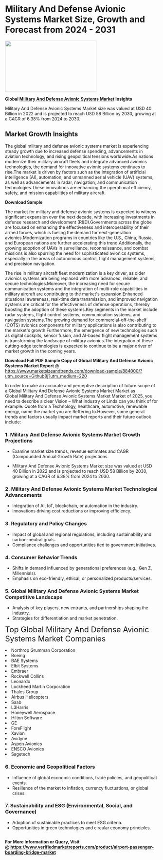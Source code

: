 <H1>Military And Defense Avionic Systems Market Size, Growth and Forecast from 2024 - 2031</H1><img class="aligncenter size-medium wp-image-584254" src="https://thirdeyenews.in/wp-content/uploads/2024/09/Global-Market-Research-300x168.jpeg" alt="" width="300" height="168" /><p><strong>Global&nbsp;<a href="https://www.marketsizeandtrends.com/download-sample/884000/?utm_source=Github8j?utm_medium=220">Military And Defense Avionic Systems Market</a> Insights</strong></p><p>Military And Defense Avionic Systems Market size was valued at USD 40 Billion in 2022 and is projected to reach USD 58 Billion by 2030, growing at a CAGR of 6.38% from 2024 to 2030.</p><p><h2>Market Growth Insights</h2> <p>The global military and defense avionic systems market is experiencing steady growth due to increased defense spending, advancements in aviation technology, and rising geopolitical tensions worldwide.As nations modernize their military aircraft fleets and integrate advanced avionics technologies, the demand for innovative avionic systems continues to rise.The market is driven by factors such as the integration of artificial intelligence (AI), automation, and unmanned aerial vehicle (UAV) systems, as well as advancements in radar, navigation, and communication technologies.These innovations are enhancing the operational efficiency, safety, and mission capabilities of military aircraft.</p> <p><strong>Download Sample</strong></p> <p>The market for military and defense avionic systems is expected to witness significant expansion over the next decade, with increasing investments in defense research and development (R&D).Governments across the globe are focused on enhancing the effectiveness and interoperability of their armed forces, which is fueling the demand for next-generation avionics.Modernization programs in countries like the U.S., China, Russia, and European nations are further accelerating this trend.Additionally, the growing adoption of UAVs in surveillance, reconnaissance, and combat missions is also spurring the need for sophisticated avionics systems, especially in the areas of autonomous control, flight management systems, and precision navigation.</p> <p>The rise in military aircraft fleet modernization is a key driver, as older avionics systems are being replaced with more advanced, reliable, and secure technologies.Moreover, the increasing need for secure communication systems and the integration of multi-role capabilities in military aircraft are contributing to the market's expansion.Enhanced situational awareness, real-time data transmission, and improved navigation systems are critical for the effectiveness of defense operations, thereby boosting the adoption of these systems.Key segments in the market include radar systems, flight control systems, communication systems, and navigation systems.The growing demand for commercial-off-the-shelf (COTS) avionics components for military applications is also contributing to the market's growth.Furthermore, the emergence of new technologies such as digital cockpits, sensor fusion, and AI-based flight management systems is transforming the landscape of military avionics.The integration of these cutting-edge technologies is expected to continue to be a major driver of market growth in the coming years.</p> <p><span class=""><strong>Download Full PDF Sample Copy of Global Military And Defense Avionic Systems Market Report</strong> @ <a href="https://www.marketsizeandtrends.com/download-sample/884000/?utm_source=Github8j?utm_medium=220" target="_blank">https://www.marketsizeandtrends.com/download-sample/884000/?utm_source=Github8j?utm_medium=220</a></span></p><p>In order to make an accurate and perceptive description of future scope of a Global&nbsp;Military And Defense Avionic Systems Market Market as Global&nbsp;Military And Defense Avionic Systems Market Market of 2025, you need to describe a clear Vision &ndash; What Industry or Linda can you think of for example: Quote from a Technology, healthcare, automotive, renewable energy, name the market you are Reffering to.However, some general trends and factors usually impact market reports and their future outlook include:</p><h3>1.&nbsp;<strong>Military And Defense Avionic Systems Market Growth Projections</strong></h3><ul><li>Examine market size trends, revenue estimates and CAGR (Compounded Annual Growth Rate) projections.</li><li><p>Military And Defense Avionic Systems Market size was valued at USD 40 Billion in 2022 and is projected to reach USD 58 Billion by 2030, growing at a CAGR of 6.38% from 2024 to 2030.</p></li></ul><h3>2.&nbsp;<strong>Military And Defense Avionic Systems Market Technological Advancements</strong></h3><ul><li>Integration of AI, IoT, blockchain, or automation in the industry.</li><li>Innovations driving cost reductions or improving efficiency.</li></ul><h3>3.&nbsp;<strong>Regulatory and Policy Changes</strong></h3><ul><li>Impact of global and regional regulations, including sustainability and carbon-neutral goals.</li><li>Compliance challenges and opportunities tied to government initiatives.</li></ul><h3>4.&nbsp;<strong>Consumer Behavior Trends</strong></h3><ul><li>Shifts in demand influenced by generational preferences (e.g., Gen Z, Millennials).</li><li>Emphasis on eco-friendly, ethical, or personalized products/services.</li></ul><h3>5.&nbsp;<strong>Global Military And Defense Avionic Systems Market Competitive Landscape</strong></h3><ul><li>Analysis of key players, new entrants, and partnerships shaping the industry.</li><li>Strategies for differentiation and market penetration.</li></ul><p data-pm-slice="1 1 []"><span style="color: inherit; font-family: inherit; font-size: 25px;">Top Global Military And Defense Avionic Systems Market Companies</span></p><div class="" data-test-id=""><p><li>Northrop Grumman Corporation</li><li> Boeing</li><li> BAE Systems</li><li> Elbit Systems</li><li> Embraer</li><li> Rockwell Collins</li><li> Leonardo</li><li> Lockheed Martin Corporation</li><li> Thales Group</li><li> Airbus Helicopters</li><li> Saab</li><li> L3Harris</li><li> Honeywell Aerospace</li><li> Hilton Software</li><li> GE</li><li> ForeFlight</li><li> Xavion</li><li> Avidyne</li><li> Aspen Avionics</li><li> ENSCO Avionics</li><li> Sagetech</li></p></div><h3>6.&nbsp;<strong>Economic and Geopolitical Factors</strong></h3><ul><li>Influence of global economic conditions, trade policies, and geopolitical events.</li><li>Resilience of the market to inflation, currency fluctuations, or global crises.</li></ul><h3>7.&nbsp;<strong>Sustainability and ESG (Environmental, Social, and Governance)</strong></h3><ul><li>Adoption of sustainable practices to meet ESG criteria.</li><li>Opportunities in green technologies and circular economy principles.</li></ul><h2><strong style="font-size: 14px;">For More Information or Query, Visit @&nbsp;</strong><a style="background-color: #ffffff; font-size: 14px;" href="https://www.marketsizeandtrends.com/report/military-and-defense-avionic-systems-market/" target="_blank">https://www.verifiedmarketreports.com/product/airport-passenger-boarding-bridge-market</a></h2>